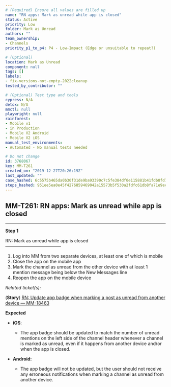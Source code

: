 ```yaml
---
# (Required) Ensure all values are filled up
name: "RN apps: Mark as unread while app is closed"
status: Active
priority: Low
folder: Mark as Unread
authors: ""
team_ownership: 
- Channels
priority_p1_to_p4: P4 - Low-Impact (Edge or unsuitable to repeat?)

# (Optional)
location: Mark as Unread
component: null
tags: []
labels: 
- fix-versions-not-empty-2022cleanup
tested_by_contributor: ""

# (Optional) Test type and tools
cypress: N/A
detox: N/A
mmctl: null
playwright: null
rainforest: 
- Mobile v1
- in Production
- Mobile V2 Android
- Mobile V2 iOS
manual_test_environments:
- Automated - No manual tests needed

# Do not change
id: 3768067
key: MM-T261
created_on: "2019-12-27T20:26:19Z"
last_updated: ""
case_hashed: 6c5575b465da0b30f31de9ba93390c7c5fe384df0e115881b41fdb8fd7e1b34441aa15774b2613bfa781e2abfb0ac1e7
steps_hashed: 951ee5ea0e45f4276859469042a15573b5f530a2fdfc61db8fa71e9ece138b7a6e053de6d8aeb8b5ea3709555115cda2
---
```


<!-- (Auto-generated) Based on frontmatter's "key" and "name" -->

## MM-T261: RN apps: Mark as unread while app is closed

---

**Step 1**

RN: Mark as unread while app is closed\
–––––––––––––––––––––––––

1. Log into MM from two separate devices, at least one of which is mobile
2. Close the app on the mobile app
3. Mark the channel as unread from the other device with at least 1 mention message being below the New Messages line
4. Reopen the app on the mobile device

_Related ticket(s):_

(**Story**) [RN: Update app badge when marking a post as unread from another device — MM-18463](https://mattermost.atlassian.net/browse/MM-18463)

**Expected**

- **iOS**:

  - The app badge should be updated to match the number of unread mentions on the left side of the channel header whenever a channel is marked as unread, even if it happens from another device and/or when the app is closed.

- **Android:**

  - The app badge will not be updated, but the user should not receive any erroneous notifications when marking a channel as unread from another device.
